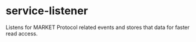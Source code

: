 # service-listener
Listens for MARKET Protocol related events and stores that data for faster read access.
